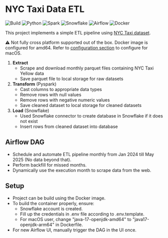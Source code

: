 # NYC Taxi Data ETL
![Build](https://img.shields.io/badge/build-passing-brightgreen)
![Python](https://img.shields.io/badge/python-v3.10-blue?logo=python&logoColor=white)
![Spark](https://img.shields.io/badge/apache--spark-grey?logo=apache-spark)
![Snowflake](https://img.shields.io/badge/snowflake-grey?logo=snowflake)
![Airflow](https://img.shields.io/badge/apache--airflow-grey?logo=apache-airflow)
![Docker](https://img.shields.io/badge/docker-grey?logo=docker)

This project implements a simple ETL pipeline using [NYC Taxi dataset](https://www.nyc.gov/site/tlc/about/tlc-trip-record-data.page).

⚠️ Not fully cross platform supported out of the box. Docker image is configured for amd64.
Refer to <a href=#configuration>configuration section</a> to configure for macOS.

1. **Extract** 
    - Scrape and download monthly parquet files containing NYC Taxi Yellow data
    - Save parquet file to local storage for raw datasets
2. **Transform** (Pyspark)
    - Cast columns to appropriate data types
    - Remove rows with null values
    - Remove rows with negative numeric values
    - Save cleaned dataset to local storage for cleaned datasets
3. **Load** (Snowflake)
    - Used Snowflake connector to create database in Snowflake if it does not exist
    - Insert rows from cleaned dataset into database

## Airflow DAG
- Schedule and automate ETL pipeline monthly from Jan 2024 till May 2025 (No data beyond that).
- Perform backfill for missed months.
- Dynamically use the execution month to scrape data from the web.


## Setup 
- Project can be build using the Docker image.
- To build the container properly, ensure:
    - Snowflake account is created.
    - Fill up the credentials in .env file according to .env.template.
    - For macOS user, change "java-17-openjdk-amd64" to "java17-openjdk-arm64" in Dockerfile.
- For new Airflow UI, manually trigger the DAG in the UI once.
